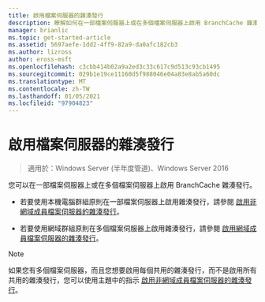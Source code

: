 ```yaml
---
title: 啟用檔案伺服器的雜湊發行
description: 瞭解如何在一部檔案伺服器上或在多個檔案伺服器上啟用 BranchCache 雜湊發行。
manager: brianlic
ms.topic: get-started-article
ms.assetid: 5697aefe-1dd2-4ff9-82a9-da0afc182cb3
ms.author: lizross
author: eross-msft
ms.openlocfilehash: c3cbb414b02a9a2ed3c33c617c9d513c93cb1495
ms.sourcegitcommit: 029b1e19ce11160d5f988046e04a83e8ab5a60dc
ms.translationtype: MT
ms.contentlocale: zh-TW
ms.lasthandoff: 01/05/2021
ms.locfileid: "97904823"
---
```

# <a name="enable-hash-publication-for-file-servers"></a>啟用檔案伺服器的雜湊發行

>適用於：Windows Server (半年度管道)、Windows Server 2016

您可以在一部檔案伺服器上或在多個檔案伺服器上啟用 BranchCache 雜湊發行。

-   若要使用本機電腦群組原則在一部檔案伺服器上啟用雜湊發行，請參閱 [啟用非網域成員檔案伺服器的雜湊發行](../../branchcache/deploy/Enable-Hash-Publication-for-Non-Domain-Member-File-Servers.md)。

-   若要使用網域群組原則在多個檔案伺服器上啟用雜湊發行，請參閱 [啟用網域成員檔案伺服器的雜湊發行](../../branchcache/deploy/Enable-Hash-Publication-for-Domain-Member-File-Servers.md)。

> [!NOTE]
> 如果您有多個檔案伺服器，而且您想要啟用每個共用的雜湊發行，而不是啟用所有共用的雜湊發行，您可以使用主題中的指示 [啟用非網域成員檔案伺服器的雜湊發行](Enable-Hash-Publication-for-Non-Domain-Member-File-Servers.md)。



